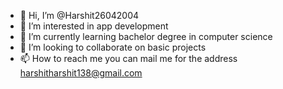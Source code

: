 - 👋 Hi, I’m @Harshit26042004
- 👀 I’m interested in app development
- 🌱 I’m currently learning bachelor degree in computer science
- 💞️ I’m looking to collaborate on basic projects 
- 📫 How to reach me you can mail me for the address harshitharshit138@gmail.com

<!---
Harshit26042004/Harshit26042004 is a ✨ special ✨ repository because its `README.md` (this file) appears on your GitHub profile.
You can click the Preview link to take a look at your changes.
--->
